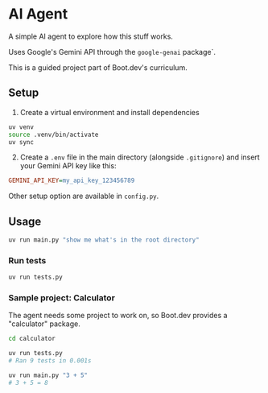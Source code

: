 # AI Agent

A simple AI agent to explore how this stuff works.

Uses Google's Gemini API through the `google-genai` package`.

This is a guided project part of Boot.dev's curriculum.

## Setup

1. Create a virtual environment and install dependencies
```sh
uv venv
source .venv/bin/activate
uv sync
```

2. Create a `.env` file in the main directory (alongside `.gitignore`) and insert your Gemini API key like this:
```ini
GEMINI_API_KEY=my_api_key_123456789
```

Other setup option are available in `config.py`.

## Usage

```sh
uv run main.py "show me what's in the root directory"
```

### Run tests

```sh
uv run tests.py
```

### Sample project: Calculator

The agent needs some project to work on, so Boot.dev provides a "calculator" package.

```sh
cd calculator

uv run tests.py
# Ran 9 tests in 0.001s

uv run main.py "3 + 5"
# 3 + 5 = 8
```

